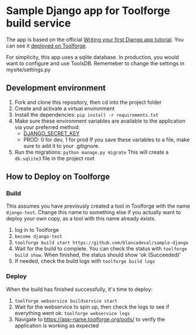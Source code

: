 # Sample Django app for Toolforge build service

The app is based on the official [Writing your first Django app tutorial](https://docs.djangoproject.com/en/4.2/intro/tutorial01/).
You can see it [deployed on Toolforge](https://django-test.toolforge.org/polls/).

For simplicity, this app uses a sqlite database.
In production, you would want to configure and use ToolsDB.
Rememeber to change the settings in mysite/settings.py

## Development environment

1. Fork and clone this repository, then cd into the project folder
2. Create and activate a virtual environment
3. Install the dependencies:
    `pip install -r requirements.txt`
4. Make sure these environment variables are available to the application via your preferred method:
    * [DJANGO_SECRET_KEY](https://docs.djangoproject.com/en/4.2/ref/settings/#std-setting-SECRET_KEY)
    * PROD: 0 for dev, 1 for prod
    If you save these variables to a file, make sure to add it to your .gitignore.
5. Run the migrations:
    `python manage.py migrate`
    This will create a `db.sqlite3` file in the project root

## How to Deploy on Toolforge

### Build

This assumes you have previously created a tool in Toolforge with the name `django-test`. Change this name to something else if you actually want to deploy your own copy, as a tool with this name already exists.

1. log in to Toolforge
2. `become django-test`
3. `toolforge build start https://github.com/blancadesal/sample-django`
4. Wait for the build to complete. You can check the status with `toolforge build show`. When finished, the status should show 'ok (Succeeded)'
5. If needed, check the build logs with `toolforge build logs`

### Deploy

When the build has finished successfully, it's time to deploy:

1. `toolforge webservice buildservice start`
2. Wait for the webservice to spin up, then check the logs to see if everything went ok: `toolforge webservice logs`
3. Navigate to <https://app-name.toolforge.org/polls/> to verify the application is working as expected
